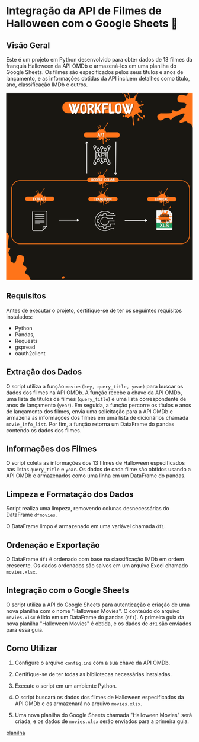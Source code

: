  # Integração da API de Filmes de Halloween com o Google Sheets 🎃

## Visão Geral

Este é um projeto em Python desenvolvido para obter dados de 13 filmes da franquia Halloween da API OMDb e armazená-los em uma planilha do Google Sheets. Os filmes são especificados pelos seus títulos e anos de lançamento, e as informações obtidas da API incluem detalhes como título, ano, classificação IMDb e outros.

![Texto em Markdown](https://github.com/naolip/halloweenmovies/blob/main/Workflow.png?raw=true)
## Requisitos

Antes de executar o projeto, certifique-se de ter os seguintes requisitos instalados:

- Python 
- Pandas,
- Requests
- gspread 
- oauth2client

## Extração dos Dados

O script utiliza a função `movies(key, query_title, year)` para buscar os dados dos filmes na API OMDb. A função recebe a chave da API OMDb, uma lista de títulos de filmes (`query_title`) e uma lista correspondente de anos de lançamento (`year`). Em seguida, a função percorre os títulos e anos de lançamento dos filmes, envia uma solicitação para a API OMDb e armazena as informações dos filmes em uma lista de dicionários chamada `movie_info_list`. Por fim, a função retorna um DataFrame do pandas contendo os dados dos filmes.

## Informações dos Filmes

O script coleta as informações dos 13 filmes de Halloween especificados nas listas `query_title` e `year`. Os dados de cada filme são obtidos usando a API OMDb e armazenados como uma linha em um DataFrame do pandas.

## Limpeza e Formatação dos Dados

Script realiza uma limpeza, removendo colunas desnecessárias do DataFrame `dfmovies`.

O DataFrame limpo é armazenado em uma variável chamada `df1`.

## Ordenação e Exportação

O DataFrame `df1` é ordenado com base na classificação IMDb em ordem crescente. Os dados ordenados são salvos em um arquivo Excel chamado `movies.xlsx`.

## Integração com o Google Sheets

O script utiliza a API do Google Sheets para autenticação e criação de uma nova planilha com o nome "Halloween Movies". O conteúdo do arquivo `movies.xlsx` é lido em um DataFrame do pandas (`df1`). A primeira guia da nova planilha "Halloween Movies" é obtida, e os dados de `df1` são enviados para essa guia.

## Como Utilizar

1. Configure o arquivo `config.ini` com a sua chave da API OMDb.

2. Certifique-se de ter todas as bibliotecas necessárias instaladas.

3. Execute o script em um ambiente Python.

4. O script buscará os dados dos filmes de Halloween especificados da API OMDb e os armazenará no arquivo `movies.xlsx`.

5. Uma nova planilha do Google Sheets chamada "Halloween Movies" será criada, e os dados de `movies.xlsx` serão enviados para a primeira guia.

[planilha](https://docs.google.com/spreadsheets/d/11U6F3pU8TdOHEXhaBRWZVcR7oBP089Jhnt2khrijlBw/edit?usp=drivesdk)

